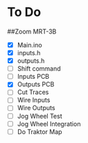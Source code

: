 # To Do 
##Zoom MRT-3B

- [x] Main.ino
- [x] inputs.h
- [x] outputs.h
- [ ] Shift command
- [ ] Inputs PCB
- [x] Outputs PCB
- [ ] Cut Traces
- [ ] Wire Inputs
- [ ] Wire Outputs
- [ ] Jog Wheel Test
- [ ] Jog Wheel Integration
- [ ] Do Traktor Map

